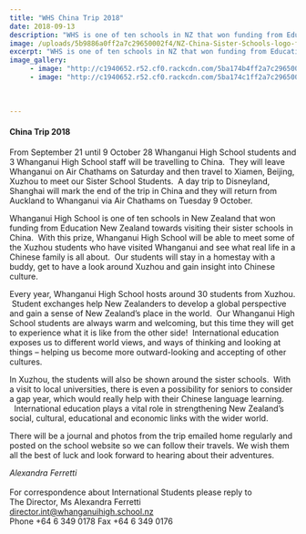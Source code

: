 ```yaml
---
title: "WHS China Trip 2018"
date: 2018-09-13
description: "WHS is one of ten schools in NZ that won funding from Education NZ towards visiting their sister schools in China..."
image: /uploads/5b9886a0ff2a7c29650002f4/NZ-China-Sister-Schools-logo-front.PNG
excerpt: "WHS is one of ten schools in NZ that won funding from Education NZ towards visiting their sister schools in China."
image_gallery:
     - image: "http://c1940652.r52.cf0.rackcdn.com/5ba174b4ff2a7c29650006b9/logo-in-chinese.jpg"
     - image: "http://c1940652.r52.cf0.rackcdn.com/5ba174c1ff2a7c29650006bb/Logo-in-english.jpg"
    
    
    
---
```


<h4>China Trip 2018&nbsp;</h4>
<p>From September 21 until 9 October 28 Whanganui High School students and 3 Whanganui High School staff will be travelling to China. &nbsp;They will leave Whanganui on Air Chathams on Saturday and then travel to Xiamen, Beijing, Xuzhou to meet our Sister School Students. &nbsp;A day trip to Disneyland, Shanghai will mark the end of the trip in China and they will return from Auckland to Whanganui via Air Chathams on Tuesday 9 October.&nbsp;</p>
<p>Whanganui High School is one of ten schools in New Zealand that won funding from Education New Zealand towards visiting their sister schools in China. &nbsp;With this prize, Whanganui High School will be able to meet some of the Xuzhou students who have visited Whanganui and see what real life in a Chinese family is all about. &nbsp;Our students will stay in a homestay with a buddy, get to have a look around Xuzhou and gain insight into Chinese culture.&nbsp;</p>
<p>Every year, Whanganui High School hosts around 30 students from Xuzhou. &nbsp;Student exchanges help New Zealanders to develop a global perspective and gain a sense of New Zealand&rsquo;s place in the world. &nbsp;Our Whanganui High School students are always warm and welcoming, but this time they will get to experience what it is like from the other side! &nbsp;International education exposes us to different world views, and ways of thinking and looking at things &ndash; helping us become more outward-looking and accepting of other cultures.&nbsp;</p>
<p>In Xuzhou, the students will also be shown around the sister schools. &nbsp;With a visit to local universities, there is even a possibility for seniors to consider a gap year, which would really help with their Chinese language learning. &nbsp;&nbsp;International education plays a vital role in strengthening New Zealand&rsquo;s social, cultural, educational and economic links with the wider world.&nbsp;</p>
<p>There will be a journal and photos from the trip emailed home regularly and posted on the school website so we can follow their travels. We wish them all the best of luck and look forward to hearing about their adventures.&nbsp;</p>
<p><em>Alexandra Ferretti</em><br /> <br /> For correspondence about&nbsp;International Students please reply&nbsp;to<br /> The Director, Ms Alexandra Ferretti<br /> <a href="mailto:director.int@whanganuihigh.school.nz">director.int@whanganuihigh.school.nz</a><br /> Phone +64 6 349 0178 Fax +64 6&nbsp;349 0176&nbsp;</p>

